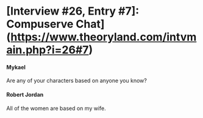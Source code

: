 # [Interview #26, Entry #7]: Compuserve Chat](https://www.theoryland.com/intvmain.php?i=26#7)

#### Mykael

Are any of your characters based on anyone you know?

#### Robert Jordan

All of the women are based on my wife.

